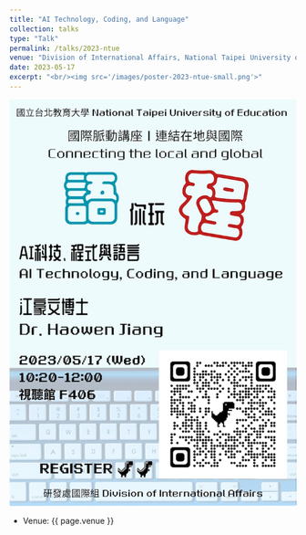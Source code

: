 ```yaml
---
title: "AI Technology, Coding, and Language"
collection: talks
type: "Talk"
permalink: /talks/2023-ntue
venue: "Division of International Affairs, National Taipei University of Education"
date: 2023-05-17
excerpt: "<br/><img src='/images/poster-2023-ntue-small.png'>"
---
```


![](/images/poster-2023-ntue.png)
- Venue: {{ page.venue }}
